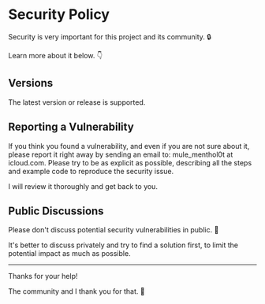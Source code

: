 # Security Policy

Security is very important for this project and its community. 🔒

Learn more about it below. 👇

## Versions

The latest version or release is supported.

## Reporting a Vulnerability

If you think you found a vulnerability, and even if you are not sure about it, please report it right away by sending an email to: mule_menthol0t at icloud.com. Please try to be as explicit as possible, describing all the steps and example code to reproduce the security issue.

I will review it thoroughly and get back to you.

## Public Discussions

Please don't discuss potential security vulnerabilities in public. 🙊

It's better to discuss privately and try to find a solution first, to limit the potential impact as much as possible.

---

Thanks for your help!

The community and I thank you for that. 🙇
